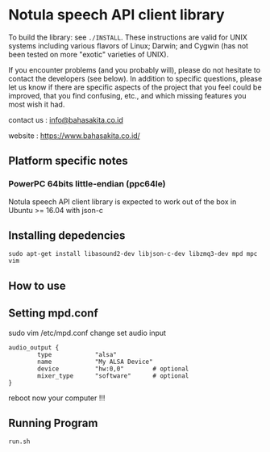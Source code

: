 Notula speech API client library
================================

To build the library: see `./INSTALL`.  These instructions are valid for UNIX
systems including various flavors of Linux; Darwin; and Cygwin (has not been
tested on more "exotic" varieties of UNIX). 
    
    
If you encounter problems (and you probably will), please do not hesitate to
contact the developers (see below). In addition to specific questions, please
let us know if there are specific aspects of the project that you feel could be
improved, that you find confusing, etc., and which missing features you most
wish it had.



contact us  : info@bahasakita.co.id

website     : https://www.bahasakita.co.id/


Platform specific notes
-----------------------
### PowerPC 64bits little-endian (ppc64le)

Notula speech API client library  is expected to work out of the box in Ubuntu >= 16.04 with
json-c

Installing depedencies
----------------------
	sudo apt-get install libasound2-dev libjson-c-dev libzmq3-dev mpd mpc vim

How to use
----------
## Setting mpd.conf
sudo vim /etc/mpd.conf
change set audio input

	audio_output {
        	type            "alsa"
        	name            "My ALSA Device"
        	device          "hw:0,0"        # optional
        	mixer_type      "software"      # optional	
	}

reboot now your computer !!!
	
## Running Program
	run.sh
